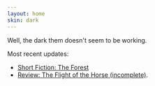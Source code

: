 ```yaml
---
layout: home
skin: dark
---
```


Well, the dark them doesn't seem to be working.

Most recent updates: 

- [Short Fiction: The Forest](fiction_short/the_forest.md)
- [Review: The Flight of the Horse (incomplete)](reviews/the_flight_of_the_horse.md).
